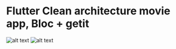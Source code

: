 # Flutter Clean architecture movie app, Bloc + getit 

![alt text](https://github.com/moohammed-gaber/clean_arch_movie_app/blob/master/assets/github_readme/details.gif?raw=true)
![alt text](https://github.com/moohammed-gaber/clean_arch_movie_app/blob/master/assets/github_readme/home.gif?raw=true)
